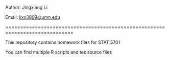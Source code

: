 Author: Jingxiang Li

Email: lixx3899@umn.edu

=============================================================================

This repository contains homework files for STAT 5701

You can find multiple R scripts and tex source files
